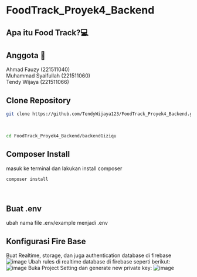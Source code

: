 # FoodTrack_Proyek4_Backend

## Apa itu Food Track?💻


## Anggota 🤨
Ahmad Fauzy (221511040)<br>
Muhammad Syaifullah (221511060)<br>
Tendy Wijaya (221511066)<br>

## Clone Repository
```bash
git clone https://github.com/TendyWijaya123/FoodTrack_Proyek4_Backend.git
```
<br>

```bash
cd FoodTrack_Proyek4_Backend/backendGiziqu
```


## Composer Install
masuk ke terminal dan lakukan install composer
```bash
composer install
```
<br>

## Buat .env
ubah nama file .env/example menjadi .env  

## Konfigurasi Fire Base
Buat Realtime, storage, dan juga authentication database di firebase
![image](https://github.com/TendyWijaya123/FoodTrack_Proyek4_Backend/assets/117370634/6b2f4836-8f89-40c8-96e5-f1da741aaa00)
Ubah rules di realtime database di firebase seperti berikut:
![image](https://github.com/TendyWijaya123/FoodTrack_Proyek4_Backend/assets/117370634/120922c9-ac03-4f2a-a813-3d7d050125dd)
Buka Project Setting dan generate new private key:
![image](https://github.com/TendyWijaya123/FoodTrack_Proyek4_Backend/assets/117370634/0dee64e7-b8a3-4b57-9240-141ef892804a)







